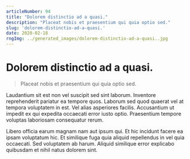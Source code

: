 ```yaml
---
articleNumber: 94
title: "Dolorem distinctio ad a quasi."
description: "Placeat nobis et praesentium qui quia optio sed."
slug: 'dolorem-distinctio-ad-a-quasi.'
date: 2020-02-18
rngImg: ../generated_images/dolorem-distinctio-ad-a-quasi..jpg
---
```


# Dolorem distinctio ad a quasi.

> Placeat nobis et praesentium qui quia optio sed.

Laudantium sit est non vel suscipit sed sint laborum. Inventore reprehenderit pariatur ea tempore quos. Laborum sed quod quaerat vel at tempora voluptatem in est. Vel alias asperiores facilis. Accusantium ut impedit ex qui expedita occaecati error iusto optio. Praesentium tempore voluptas laboriosam consequatur rerum.
 Libero officia earum magnam nam aut ipsum qui. Et hic incidunt facere ea ipsam voluptatum hic. Et similique fuga quia aliquid repellendus in vel quia occaecati. Sed voluptatem ab harum. Aliquid similique error explicabo quibusdam et nihil natus dolorem sint.
